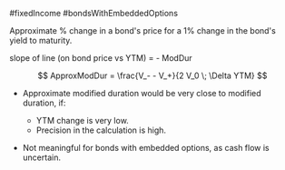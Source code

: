 #fixedIncome #bondsWithEmbeddedOptions 

Approximate % change in a bond's price for a 1% change in the bond's yield to maturity. 

slope of line (on bond price vs YTM) = - ModDur

$$
ApproxModDur = \frac{V_- - V_+}{2 V_0 \; \Delta YTM}
$$
- Approximate modified duration would be very close to modified duration, if: 
	- YTM change is very low. 
	- Precision in the calculation is high. 

- Not meaningful for bonds with embedded options, as cash flow is uncertain.  